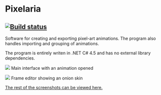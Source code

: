 Pixelaria
=========

[![Build status](https://ci.appveyor.com/api/projects/status/bdnoic2p1pa074vx/branch/master?svg=true)](https://ci.appveyor.com/project/LuizZak/pixelaria/branch/master)
--

Software for creating and exporting pixel-art animations.
The program also handles importing and grouping of animations.

The program is entirely writen in .NET C# 4.5 and has no external library dependencies.

![](http://i.imgur.com/5UzCuUA.png)
Main interface with an animation opened

![](http://i.imgur.com/X5DkFcv.png)
Frame editor showing an onion skin

[The rest of the screenshots can be viewed here.](http://imgur.com/a/AsLt7)
